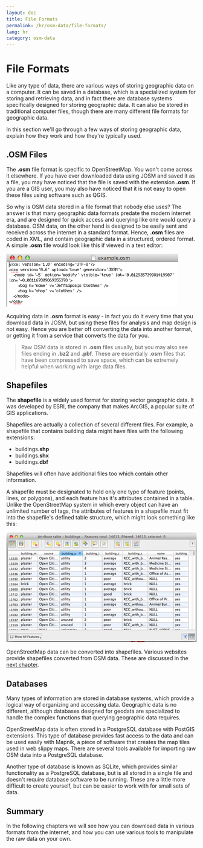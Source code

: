 ```yaml
---
layout: doc
title: File Formats
permalink: /hr/osm-data/file-formats/
lang: hr
category: osm-data
---
```


File Formats
=============
Like any type of data, there are various ways of storing geographic
data on a computer. It can be saved in a database, which is a specialized
system for storing and retrieving data, and in fact there are database
systems specifically designed for storing geographic data. It can also
be stored in traditional computer files, though there are many different
file formats for geographic data.

In this section we'll go through a few ways of storing geographic data,
explain how they work and how they're typically used.

.OSM Files
-----------
The **.osm** file format is specific to OpenStreetMap. You won't come across
it elsewhere. If you have ever downloaded data using JOSM and saved it as a file,
you may have noticed that the file is saved with the extension **.osm**. If you
are a GIS user, you may also have noticed that it is not easy to open these
files using software such as QGIS.

So why is OSM data stored in a file format that nobody else uses? The answer is that
many geographic data formats predate the modern internet era, and are designed for
quick access and querying like one would query a database. OSM data, on the other
hand is designed to be easily sent and received across the internet in a standard
format. Hence, **.osm** files are coded in XML, and contain geographic data in
a structured, ordered format. A simple **.osm** file would look like this if viewed
in a text editor:

![example osm][]

Acquiring data in **.osm** format is easy - in fact you do it every time that you
download data in JOSM, but using these files for analysis and map design is
not easy. Hence you are better off converting the data into another format, or
getting it from a service that converts the data for you.

>	Raw OSM data is stored in **.osm** files usually, but you may also see files
>	ending in **.bz2** and **.pbf**. These are essentially **.osm** files that have
>	been compressed to save space, which can be extremely helpful when working
>	with large data files.

Shapefiles
----------
The **shapefile** is a widely used format for storing vector geographic data. It was
developed by ESRI, the company that makes ArcGIS, a popular suite of GIS applications.

Shapefiles are actually a collection of several different files. For example, a shapefile
that contains building data might have files with the following extensions:

-	buildings.**shp**
-	buildings.**shx**
-	buildings.**dbf**

Shapefiles will often have additional files too which contain other information.

A shapefile must be designated to hold only one type of feature
(points, lines, or polygons), and each feature has it's attributes contained in a table.
Unlike the OpenStreetMap system in which every object can have an unlimited number of tags,
the attributes of features in a shapefile must fit into the shapefile's defined table
structure, which might look something like this:

![shapefile attributes][]

OpenStreetMap data can be converted into shapefiles. Various websites provide shapefiles
converted from OSM data. These are discussed in the [next chapter](/en/osm-data/getting-data).

Databases
---------
Many types of information are stored in database systems, which provide a logical
way of organizing and accessing data. Geographic data is no different, although
databases designed for geodata are specialized to handle the complex functions that
querying geographic data requires.

OpenStreetMap data is often stored in a PostgreSQL database with PostGIS extensions.
This type of database provides fast access to the data and can be used easily with
Mapnik, a piece of software that creates the map tiles used in web slippy maps. There
are several tools available for importing raw OSM data into a PostgreSQL database.

Another type of database is known as SQLite, which provides similar functionality as
a PostgreSQL database, but is all stored in a single file and doesn't require
database software to be running. These are a little more difficult to create yourself,
but can be easier to work with for small sets of data.

Summary
-------
In the following chapters we will see how you can download data in various formats from
the internet, and how you can use various tools to manipulate the raw data on your own.


[example osm]: /images/en/osm-data/file-formats/example_osm.png
[shapefile attributes]: /images/en/osm-data/file-formats/shapefile_attributes.png
